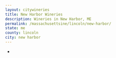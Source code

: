 ```yaml
---
layout: citywineries
title: New Harbor Wineries
description: Wineries in New Harbor, ME
permalink: /massachusettsine/lincoln/new-harbor/
state: me
county: lincoln
city: new harbor
---
```

-
